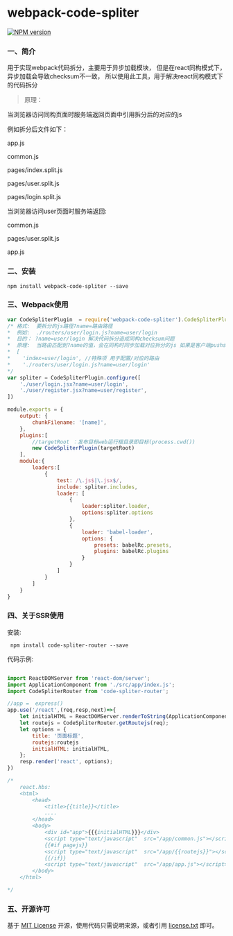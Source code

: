 # webpack-code-spliter

[![NPM version][npm-image]][npm-url]

### 一、简介

用于实现webpack代码拆分，主要用于异步加载模块，
但是在react同构模式下，异步加载会导致checksum不一致，
所以使用此工具，用于解决react同构模式下的代码拆分
> 原理：

<p>当浏览器访问同构页面时服务端返回页面中引用拆分后的对应的js</p>
<p>例如拆分后文件如下：</p>
<p>    app.js</p>
<p>    common.js</p>
<p>    pages/index.split.js</p>
<p>    pages/user.split.js</p>
<p>    pages/login.split.js</p>

<p>当浏览器访问user页面时服务端返回:</p>
<p>common.js</p>
<p>pages/user.split.js</p>
<p>app.js</p>


### 二、安装

    npm install webpack-code-spliter --save
     
### 三、Webpack使用

```js
var CodeSpliterPlugin  = require('webpack-code-spliter').CodeSpliterPlugin;
/* 格式:  要拆分的js路径?name=路由路径
*  例如:  ./routers/user/login.js?name=user/login
*  目的： ?name=user/login 解决代码拆分造成同构checksum问题
*  原理:  当路由匹配到?name的值，会在同构时同步加载对应拆分的js 如果是客户端pushstate则异步加载
*  [
*    'index=user/login', //特殊项 用于配置/对应的路由
*    './routers/user/login.js?name=user/login'
*/
var spliter = CodeSpliterPlugin.configure([
    './user/login.jsx?name=user/login',
    './user/register.jsx?name=user/register',
])

module.exports = {
    output: {
        chunkFilename: '[name]',
    },
    plugins:[
        //targetRoot ：发布目标web运行根目录即目标(process.cwd())
        new CodeSpliterPlugin(targetRoot)
    ],
    module:{
        loaders:[
            {
                test: /\.js$|\.jsx$/,
                include: spliter.includes,
                loader: [
                    {
                        loader:spliter.loader,
                        options:spliter.options
                    },
                    {
                        loader: 'babel-loader',
                        options: {
                            presets: babelRc.presets,
                            plugins: babelRc.plugins
                        }
                    }
                ]
            }
        ]
    }
}
```

### 四、关于SSR使用

安装:

     npm install code-spliter-router --save

代码示例:

```js

import ReactDOMServer from 'react-dom/server';
import ApplicationComponent from './src/app/index.js';
import CodeSpliterRouter from 'code-spliter-router';

//app =  express()
app.use('/react',(req,resp,next)=>{
    let initialHTML = ReactDOMServer.renderToString(ApplicationComponent)
    let routejs = CodeSpliterRouter.getRoutejs(req);
    let options = {
        title: '页面标题',
        routejs:routejs
        initialHTML: initialHTML,
    };
    resp.render('react', options);
})

/* 
    react.hbs:
    <html>
        <head>
            <title>{{title}}</title>
            ....
        </head>
        <body>
            <div id="app">{{{initialHTML}}}</div>
            <script type="text/javascript"  src="/app/common.js"></script>
            {{#if pagejs}}
            <script type="text/javascript"  src="/app/{{routejs}}"></script>
            {{/if}}
            <script type="text/javascript"  src="/app/app.js"></script>
        </body>
    </html>

*/

```

### 五、开源许可
基于 [MIT License](http://zh.wikipedia.org/wiki/MIT_License) 开源，使用代码只需说明来源，或者引用 [license.txt](https://github.com/sofish/typo.css/blob/master/license.txt) 即可。

[npm-url]: https://www.npmjs.com/package/webpack-code-spliter
[npm-image]: https://img.shields.io/npm/v/webpack-code-spliter.svg